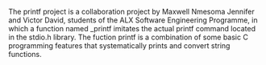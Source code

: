 The printf project is a collaboration project by Maxwell Nmesoma Jennifer and Victor David, students of the ALX Software Engineering Programme, in which a function named _printf imitates the actual printf command located in the stdio.h library. The fuction printf is a combination of some basic C programming features that systematically prints and convert string functions.
